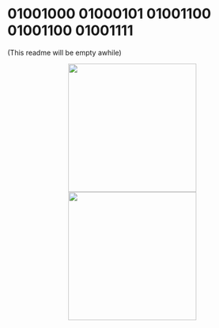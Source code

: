# 01001000 01000101 01001100 01001100 01001111
(This readme will be empty awhile)


<div align="center"> 
<a href="https://github.com/anuraghazra/github-readme-stats#gh-light-mode-only">
<img height=259 src="https://github-readme-stats.vercel.app/api/top-langs/?username=ilxplay&layout=compact&langs_count=12&hide_border=true&role=owner,collaborator&theme=default#gh-light-mode-only" />
</a>

</div>

<!-- Dark Mode -->
<div align="center"> 
<a href="https://github.com/anuraghazra/github-readme-stats#gh-dark-mode-only">
<img height=259 src="https://github-readme-stats.vercel.app/api/top-langs/?username=ilxplay&layout=compact&langs_count=12&hide_border=true&role=owner,collaborator&theme=dark&bg_color=000000#gh-dark-mode-only" />
</a>

</div>
